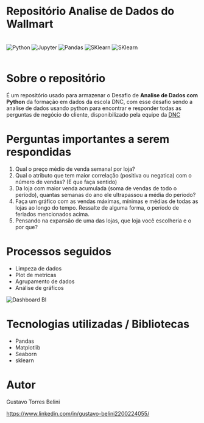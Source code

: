 # Repositório Analise de Dados do Wallmart

<div style= 'display: inline_block'><br/>
    <img alt='Python' src='https://img.shields.io/badge/python-3670A0?style=for-the-badge&logo=python&logoColor=ffdd54'>
    <img alt='Jupyter' src='https://img.shields.io/badge/jupyter-%23FA0F00.svg?style=for-the-badge&logo=jupyter&logoColor=white'>
    <img alt='Pandas' src='https://img.shields.io/badge/pandas-%23150458.svg?style=for-the-badge&logo=pandas&logoColor=white'>
    <img alt='SKlearn' src='https://img.shields.io/badge/scikit--learn-%23F7931E.svg?style=for-the-badge&logo=scikit-learn&logoColor=white'>
    <img alt='SKlearn' src='https://img.shields.io/badge/Matplotlib-%23ffffff.svg?style=for-the-badge&logo=Matplotlib&logoColor=black'>
</div><br>



# Sobre o repositório

É um repositório usado para armazenar o Desafio de  **Analise de Dados com Python** da formação em dados da escola DNC, com esse desafio sendo a analise de dados usando python para encontrar e responder todas as perguntas de negócio do cliente, disponibilizado pela equipe da [DNC](https://www.escoladnc.com.br/ "Site da DNC")

# Perguntas importantes a serem respondidas

1. Qual o preço médio de venda semanal por loja?
2. Qual o atributo que tem maior correlação (positiva ou negatica) com o número de vendas? (E que faça sentido)
3. Da loja com maior venda acumulada (soma de vendas de todo o período), quantas semanas do ano ele ultrapassou a média do período?
4. Faça um gráfico com as vendas máximas, mínimas e médias de todas as lojas ao longo do tempo. Ressalte de alguma forma, o período de feriados mencionados acima.
5. Pensando na expansão de uma das lojas, que loja você escolheria e o por que? 

# Processos seguidos
- Limpeza de dados
- Plot de metricas
- Agrupamento de dados
- Análise de gráficos

![Dashboard BI](https://github.com/GTBelini22/prj_analise_dados_Wallmart/blob/main/assets/Gr%C3%A1fico%20wallmart.png)

# Tecnologias utilizadas / Bibliotecas
- Pandas
- Matplotlib
- Seaborn
- sklearn


# Autor

Gustavo Torres Belini

https://www.linkedin.com/in/gustavo-belini2200224055/
